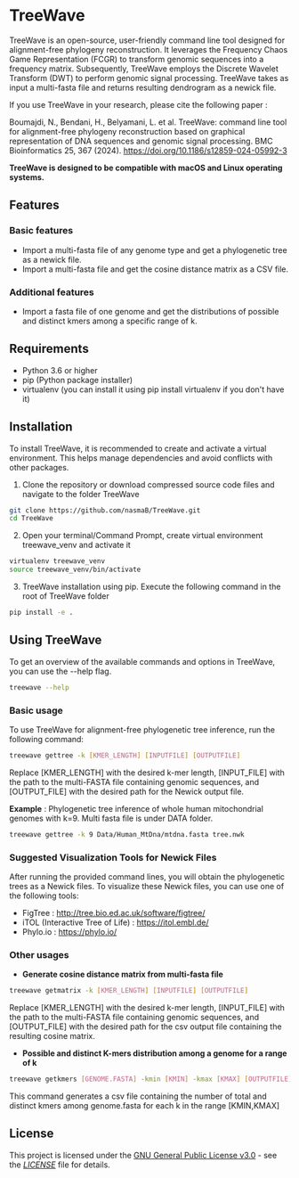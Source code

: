 # TreeWave
TreeWave is an open-source, user-friendly command line tool designed for alignment-free phylogeny reconstruction. It leverages the Frequency Chaos Game Representation (FCGR) to transform genomic sequences into a frequency matrix. Subsequently, TreeWave employs the Discrete Wavelet Transform (DWT) to perform genomic signal processing. TreeWave takes as input a multi-fasta file and returns resulting dendrogram as a newick file. 

If you use TreeWave in your research, please cite the following paper : 

Boumajdi, N., Bendani, H., Belyamani, L. et al. TreeWave: command line tool for alignment-free phylogeny reconstruction based on graphical representation of DNA sequences and genomic signal processing. BMC Bioinformatics 25, 367 (2024). https://doi.org/10.1186/s12859-024-05992-3

**TreeWave is designed to be compatible with macOS and Linux operating systems.**
## Features
### Basic features
- Import a multi-fasta file of any genome type and get a phylogenetic tree as a newick file.
- Import a multi-fasta file and get the cosine distance matrix as a CSV file. 
### Additional features 
- Import a fasta file of one genome and get the distributions of possible and distinct kmers among a specific range of k. 

## Requirements 
- Python 3.6 or higher
- pip (Python package installer)
- virtualenv (you can install it using pip install virtualenv if you don't have it)
## Installation
To install TreeWave, it is recommended to create and activate a virtual environment. This helps manage dependencies and avoid conflicts with other packages.
1.	Clone the repository or download compressed source code files and navigate to the folder TreeWave

```sh
git clone https://github.com/nasmaB/TreeWave.git
cd TreeWave 
```
2.	Open your terminal/Command Prompt, create virtual environment treewave_venv and activate it 
```sh
virtualenv treewave_venv 
source treewave_venv/bin/activate 
```
3. TreeWave installation using pip. Execute the following command in the root of TreeWave folder 
```sh
pip install -e . 
```
## Using TreeWave
To get an overview of the available commands and options in TreeWave, you can use the --help flag.
```sh
treewave --help
```
### Basic usage 
To use TreeWave for alignment-free phylogenetic tree inference, run the following command:
```sh
treewave gettree -k [KMER_LENGTH] [INPUTFILE] [OUTPUTFILE]
```
Replace [KMER_LENGTH] with the desired k-mer length, [INPUT_FILE] with the path to the multi-FASTA file containing genomic sequences, and [OUTPUT_FILE] with the desired path for the Newick output file.

**Example** : Phylogenetic tree inference of whole human mitochondrial genomes with k=9. Multi fasta file is under DATA folder. 
```sh
treewave gettree -k 9 Data/Human_MtDna/mtdna.fasta tree.nwk
```
### Suggested Visualization Tools for Newick Files
After running the provided command lines, you will obtain the phylogenetic trees as a Newick files. To visualize these Newick files, you can use one of the following tools:
-  FigTree : http://tree.bio.ed.ac.uk/software/figtree/
- iTOL (Interactive Tree of Life) : https://itol.embl.de/
- Phylo.io : https://phylo.io/

### Other usages
- **Generate cosine distance matrix from multi-fasta file**
```sh
treewave getmatrix -k [KMER_LENGTH] [INPUTFILE] [OUTPUTFILE]
```
Replace [KMER_LENGTH] with the desired k-mer length, [INPUT_FILE] with the path to the multi-FASTA file containing genomic sequences, and [OUTPUT_FILE] with the desired path for the csv output file containing the resulting cosine matrix.

- **Possible and distinct K-mers distribution among a genome for a range of k**
```sh
treewave getkmers [GENOME.FASTA] -kmin [KMIN] -kmax [KMAX] [OUTPUTFILE]
```
This command generates a csv file containing the number of total and distinct kmers among genome.fasta for each k in the range [KMIN,KMAX]
## License
This project is licensed under the [GNU General Public License v3.0](https://www.gnu.org/licenses/gpl-3.0.html) - see the [*LICENSE*](LICENSE) file for details.

